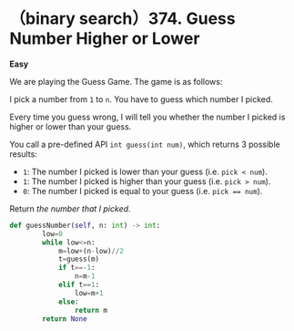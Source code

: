 # （binary search）374. Guess Number Higher or Lower

**Easy**

We are playing the Guess Game. The game is as follows:

I pick a number from `1` to `n`. You have to guess which number I picked.

Every time you guess wrong, I will tell you whether the number I picked is higher or lower than your guess.

You call a pre-defined API `int guess(int num)`, which returns 3 possible results:

- `1`: The number I picked is lower than your guess (i.e. `pick < num`).
- `1`: The number I picked is higher than your guess (i.e. `pick > num`).
- `0`: The number I picked is equal to your guess (i.e. `pick == num`).

Return *the number that I picked*.

```python
def guessNumber(self, n: int) -> int:
        low=0
        while low<=n:
            m=low+(n-low)//2
            t=guess(m)
            if t==-1:
                n=m-1
            elif t==1:
                low=m+1
            else:
                return m
        return None
```